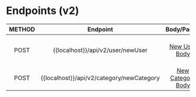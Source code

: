 # Endpoints (v2)

| METHOD | Endpoint | Body/Param | Validations |
| :---: | :---: | :---: | :---: |
| POST | {{localhost}}/api/v2/user/newUser | [New User Body](NewUser.json) | Unique Email / Unique CPF |
| POST | {{localhost}}/api/v2/category/newCategory | [New Category Body](NewCategory.json) | N/A |
